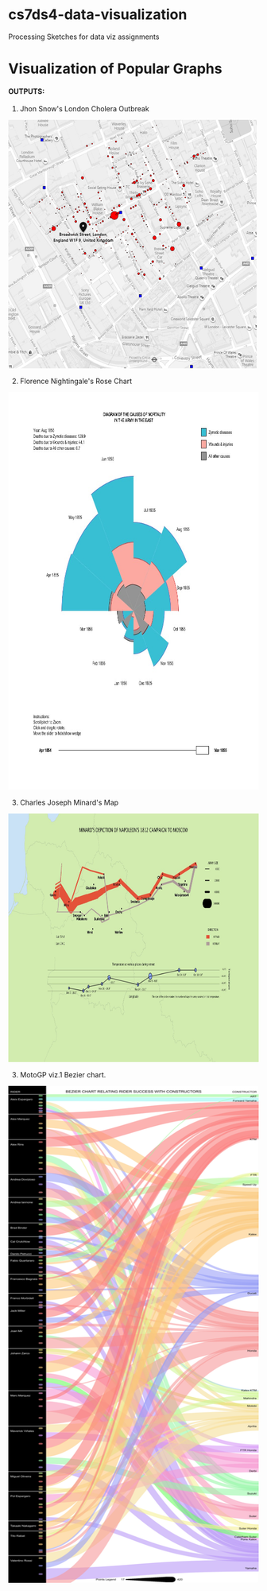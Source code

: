 # cs7ds4-data-visualization
Processing Sketches for data viz assignments

# Visualization of Popular Graphs

#### OUTPUTS:

1. Jhon Snow's London Cholera Outbreak
<img src="/london_cholera_outbreak/Output.png" height="500" width="500">

2. Florence Nightingale's Rose Chart
<img src="nightingales_rose_chart/output/Demo.png" height="800" width="800">

3. Charles Joseph Minard's Map
<img src="minard_map/output/Outout.jpg" height="500" width="800">

3. MotoGP viz.1 Bezier chart.
<img src="motogp-novel-viz/output_viz1.jpg" height="1000" width="600">
